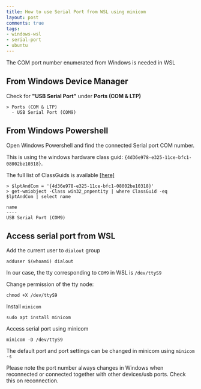 ```yaml
---
title: How to use Serial Port from WSL using minicom 
layout: post
comments: true
tags:
- windows-wsl
- serial-port
- ubuntu
---
```


The COM port number enumerated from Windows is needed in WSL

## From Windows Device Manager

Check for **"USB Serial Port"** under **Ports (COM & LTP)**

```
> Ports (COM & LTP)
  - USB Serial Port (COM9)
```

## From Windows Powershell

Open Windows Powershell and find the connected Serial port COM number. 

This is using the windows hardware class guid: `{4d36e978-e325-11ce-bfc1-08002be10318}`. 

The full list of ClassGuids is available [[here]](https://docs.microsoft.com/en-us/windows-hardware/drivers/install/system-defined-device-setup-classes-available-to-vendors)

```
> $lptAndCom = '{4d36e978-e325-11ce-bfc1-08002be10318}'
> get-wmiobject -Class win32_pnpentity | where ClassGuid -eq $lptAndCom | select name
```
```
name
----
USB Serial Port (COM9)

```
## Access serial port from WSL

Add the current user to `dialout` group

```
adduser $(whoami) dialout
```

In our case, the tty corresponding to `COM9` in WSL is `/dev/ttyS9`

Change permission of the tty node:

```
chmod +X /dev/ttyS9
```
Install `minicom`

```
sudo apt install minicom
```
Access serial port using minicom

```
minicom -D /dev/ttyS9
```

The default port and port settings can be changed in minicom using `minicom -s`

Please note the port number always changes in Windows when reconnected or connected together with other devices/usb ports. 
Check this on reconnection.
